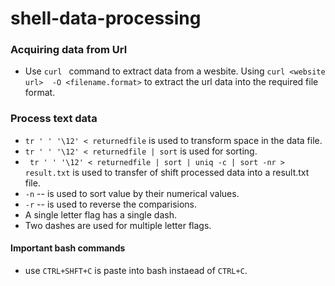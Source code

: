 #  shell-data-processing

### Acquiring data from Url

- Use ```curl ``` command to extract data from a wesbite. Using ``` curl <website url>  -O <filename.format> ``` to extract the url data into the required file format. 

### Process text data
- ```tr ' ' '\12' < returnedfile``` is used to transform space in the data file.
- ```tr ' ' '\12' < returnedfile | sort``` is used for sorting.
- ``` tr ' ' '\12' < returnedfile | sort | uniq -c | sort -nr > result.txt``` is used to transfer of shift processed data into a result.txt file.
-  ```-n``` -- is used to sort value by their numerical values.
- ```-r``` -- is used to reverse the comparisions. 
- A single letter flag has a single dash.
- Two dashes are used for multiple letter flags. 

#### Important bash commands
- use ```CTRL+SHFT+C``` is paste into bash instaead of ```CTRL+C```.







